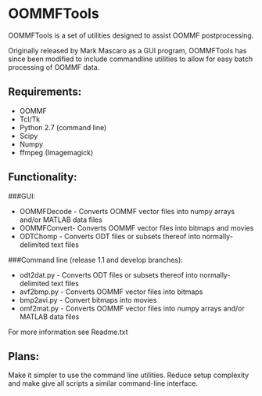 OOMMFTools
==========

OOMMFTools is a set of utilities designed to assist OOMMF postprocessing.

Originally released by Mark Mascaro as a GUI program, OOMMFTools has since 
been modified to include commandline utilities to allow for easy batch processing of OOMMF data.

## Requirements:
- OOMMF
- Tcl/Tk
- Python 2.7 (command line)
- Scipy
- Numpy
- ffmpeg (Imagemagick)

## Functionality:

###GUI:
- OOMMFDecode - Converts OOMMF vector files into numpy arrays and/or MATLAB data files
- OOMMFConvert- Converts OOMMF vector files into bitmaps and movies
- ODTChomp    - Converts ODT files or subsets thereof into normally-delimited text files

###Command line (release 1.1 and develop branches):
- odt2dat.py - Converts ODT files or subsets thereof into normally-delimited text files
- avf2bmp.py - Converts OOMMF vector files into bitmaps
- bmp2avi.py - Convert bitmaps into movies
- omf2mat.py -  Converts OOMMF vector files into numpy arrays and/or MATLAB data files

For more information see Readme.txt

## Plans:
Make it simpler to use the command line utilities. Reduce setup complexity and 
make give all scripts a similar command-line interface.

